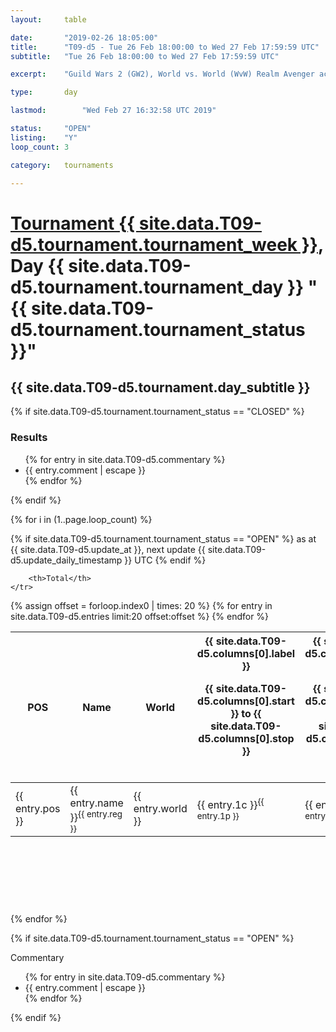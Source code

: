 ```yaml
---
layout: 	table

date: 		"2019-02-26 18:05:00"
title: 		"T09-d5 - Tue 26 Feb 18:00:00 to Wed 27 Feb 17:59:59 UTC"
subtitle: 	"Tue 26 Feb 18:00:00 to Wed 27 Feb 17:59:59 UTC"

excerpt:    "Guild Wars 2 (GW2), World vs. World (WvW) Realm Avenger achivement Tournament. \"Every Kill Counts\""

type:       day

lastmod: 		"Wed Feb 27 16:32:58 UTC 2019"

status:     "OPEN"
listing:    "Y"
loop_count: 3

category: 	tournaments

---
```

<div class="table_header">
    <h1><a href="{{ site.data.T09-d5.tournament.week_url }}">Tournament {{ site.data.T09-d5.tournament.tournament_week }}</a>, Day {{ site.data.T09-d5.tournament.tournament_day }} "{{ site.data.T09-d5.tournament.tournament_status }}"</h1>
    <h2>{{ site.data.T09-d5.tournament.day_subtitle }}</h2> 
</div>

{% if site.data.T09-d5.tournament.tournament_status == "CLOSED" %} 
<div class="commentary">
  <h3>Results</h3>
  <ul>
    {% for entry in site.data.T09-d5.commentary %}
    <li class="commentary_list">{{ entry.comment | escape }}</li>
    {% endfor %}
  </ul>
</div>
{% endif %}


{% for i in (1..page.loop_count) %}

{% if site.data.T09-d5.tournament.tournament_status == "OPEN" %} 
<span class="table_nextupdate">as at {{ site.data.T09-d5.update_at }}, next update {{ site.data.T09-d5.update_daily_timestamp }} UTC</span> 
{% endif %}

<table class="day_table">
  <colgroup>
    <col style="width:18px">
    <col style="width:55px">
    <col style="width:55px">
    <col style="width:12px">
    <col style="width:12px">
    <col style="width:12px">
    <col style="width:12px">
    <col style="width:12px">
    <col style="width:12px">
    <col style="width:12px">
    <col style="width:12px">
    <col style="width:12px">
    <col style="width:12px">
    <col style="width:12px">
    <col style="width:12px">
    <col style="width:12px">
    <col style="width:12px">
    <col style="width:12px">
    <col style="width:12px">
    <col style="width:12px">
    <col style="width:12px">
    <col style="width:12px">
    <col style="width:12px">
    <col style="width:12px">
    <col style="width:12px">
    <col style="width:12px">
    <col style="width:12px">
    <col style="width:18px">
  </colgroup>  
  <thead>
    <tr>
        <th>POS</th>
        <th class="AlignLeft">Name</th>
        <th class="AlignLeft">World</th>

<th><div class="label">{{ site.data.T09-d5.columns[0].label }}<p class="onhover">{{ site.data.T09-d5.columns[0].start }} to {{ site.data.T09-d5.columns[0].stop }}</p></div>​</th>
<th><div class="label">{{ site.data.T09-d5.columns[1].label }}<p class="onhover">{{ site.data.T09-d5.columns[1].start }} to {{ site.data.T09-d5.columns[1].stop }}</p></div>​</th>
<th><div class="label">{{ site.data.T09-d5.columns[2].label }}<p class="onhover">{{ site.data.T09-d5.columns[2].start }} to {{ site.data.T09-d5.columns[2].stop }}</p></div>​</th>
<th><div class="label">{{ site.data.T09-d5.columns[3].label }}<p class="onhover">{{ site.data.T09-d5.columns[3].start }} to {{ site.data.T09-d5.columns[3].stop }}</p></div>​</th>
<th><div class="label">{{ site.data.T09-d5.columns[4].label }}<p class="onhover">{{ site.data.T09-d5.columns[4].start }} to {{ site.data.T09-d5.columns[4].stop }}</p></div>​</th>
<th><div class="label">{{ site.data.T09-d5.columns[5].label }}<p class="onhover">{{ site.data.T09-d5.columns[5].start }} to {{ site.data.T09-d5.columns[5].stop }}</p></div>​</th>
<th><div class="label">{{ site.data.T09-d5.columns[6].label }}<p class="onhover">{{ site.data.T09-d5.columns[6].start }} to {{ site.data.T09-d5.columns[6].stop }}</p></div>​</th>
<th><div class="label">{{ site.data.T09-d5.columns[7].label }}<p class="onhover">{{ site.data.T09-d5.columns[7].start }} to {{ site.data.T09-d5.columns[7].stop }}</p></div>​</th>
<th><div class="label">{{ site.data.T09-d5.columns[8].label }}<p class="onhover">{{ site.data.T09-d5.columns[8].start }} to {{ site.data.T09-d5.columns[8].stop }}</p></div>​</th>
<th><div class="label">{{ site.data.T09-d5.columns[9].label }}<p class="onhover">{{ site.data.T09-d5.columns[9].start }} to {{ site.data.T09-d5.columns[9].stop }}</p></div>​</th>
<th><div class="label">{{ site.data.T09-d5.columns[10].label }}<p class="onhover">{{ site.data.T09-d5.columns[10].start }} to {{ site.data.T09-d5.columns[10].stop }}</p></div>​</th>

<th><div class="label">{{ site.data.T09-d5.columns[11].label }}<p class="onhover">{{ site.data.T09-d5.columns[11].start }} to {{ site.data.T09-d5.columns[11].stop }}</p></div>​</th>
<th><div class="label">{{ site.data.T09-d5.columns[12].label }}<p class="onhover">{{ site.data.T09-d5.columns[12].start }} to {{ site.data.T09-d5.columns[12].stop }}</p></div>​</th>
<th><div class="label">{{ site.data.T09-d5.columns[13].label }}<p class="onhover">{{ site.data.T09-d5.columns[13].start }} to {{ site.data.T09-d5.columns[13].stop }}</p></div>​</th>
<th><div class="label">{{ site.data.T09-d5.columns[14].label }}<p class="onhover">{{ site.data.T09-d5.columns[14].start }} to {{ site.data.T09-d5.columns[14].stop }}</p></div>​</th>
<th><div class="label">{{ site.data.T09-d5.columns[15].label }}<p class="onhover">{{ site.data.T09-d5.columns[15].start }} to {{ site.data.T09-d5.columns[15].stop }}</p></div>​</th>
<th><div class="label">{{ site.data.T09-d5.columns[16].label }}<p class="onhover">{{ site.data.T09-d5.columns[16].start }} to {{ site.data.T09-d5.columns[16].stop }}</p></div>​</th>
<th><div class="label">{{ site.data.T09-d5.columns[17].label }}<p class="onhover">{{ site.data.T09-d5.columns[17].start }} to {{ site.data.T09-d5.columns[17].stop }}</p></div>​</th>
<th><div class="label">{{ site.data.T09-d5.columns[18].label }}<p class="onhover">{{ site.data.T09-d5.columns[18].start }} to {{ site.data.T09-d5.columns[18].stop }}</p></div>​</th>
<th><div class="label">{{ site.data.T09-d5.columns[19].label }}<p class="onhover">{{ site.data.T09-d5.columns[19].start }} to {{ site.data.T09-d5.columns[19].stop }}</p></div>​</th>
<th><div class="label">{{ site.data.T09-d5.columns[20].label }}<p class="onhover">{{ site.data.T09-d5.columns[20].start }} to {{ site.data.T09-d5.columns[20].stop }}</p></div>​</th>

<th><div class="label">{{ site.data.T09-d5.columns[21].label }}<p class="onhover">{{ site.data.T09-d5.columns[21].start }} to {{ site.data.T09-d5.columns[21].stop }}</p></div>​</th>
<th><div class="label">{{ site.data.T09-d5.columns[22].label }}<p class="onhover">{{ site.data.T09-d5.columns[22].start }} to {{ site.data.T09-d5.columns[22].stop }}</p></div>​</th>
<th><div class="label">{{ site.data.T09-d5.columns[23].label }}<p class="onhover">{{ site.data.T09-d5.columns[23].start }} to {{ site.data.T09-d5.columns[23].stop }}</p></div>​</th>

        <th>Total</th>
    </tr>
  </thead>
  {% assign offset = forloop.index0 | times: 20 %}
<tbody>
{% for entry in site.data.T09-d5.entries limit:20 offset:offset %}
  <tr>
    <td class="pl{{ entry.pos }}">{{ entry.pos }}</td>
    <td class="AlignLeft">{{ entry.name }}<sup>{{ entry.reg }}</sup></td>
    <td class="AlignLeft">{{ entry.world }}</td>
    <td class="pl{{ entry.1p }}">{{ entry.1c }}<sup>{{ entry.1p }}</sup></td>
    <td class="pl{{ entry.2p }}">{{ entry.2c }}<sup>{{ entry.2p }}</sup></td>
    <td class="pl{{ entry.3p }}">{{ entry.3c }}<sup>{{ entry.3p }}</sup></td>
    <td class="pl{{ entry.4p }}">{{ entry.4c }}<sup>{{ entry.4p }}</sup></td>
    <td class="pl{{ entry.5p }}">{{ entry.5c }}<sup>{{ entry.5p }}</sup></td>
    <td class="pl{{ entry.6p }}">{{ entry.6c }}<sup>{{ entry.6p }}</sup></td>
    <td class="pl{{ entry.7p }}">{{ entry.7c }}<sup>{{ entry.7p }}</sup></td>
    <td class="pl{{ entry.8p }}">{{ entry.8c }}<sup>{{ entry.8p }}</sup></td>
    <td class="pl{{ entry.9p }}">{{ entry.9c }}<sup>{{ entry.9p }}</sup></td>
    <td class="pl{{ entry.10p }}">{{ entry.10c }}<sup>{{ entry.10p }}</sup></td>
    <td class="pl{{ entry.11p }}">{{ entry.11c }}<sup>{{ entry.11p }}</sup></td>
    <td class="pl{{ entry.12p }}">{{ entry.12c }}<sup>{{ entry.12p }}</sup></td>
    <td class="pl{{ entry.13p }}">{{ entry.13c }}<sup>{{ entry.13p }}</sup></td>
    <td class="pl{{ entry.14p }}">{{ entry.14c }}<sup>{{ entry.14p }}</sup></td>
    <td class="pl{{ entry.15p }}">{{ entry.15c }}<sup>{{ entry.15p }}</sup></td>
    <td class="pl{{ entry.16p }}">{{ entry.16c }}<sup>{{ entry.16p }}</sup></td>
    <td class="pl{{ entry.17p }}">{{ entry.17c }}<sup>{{ entry.17p }}</sup></td>
    <td class="pl{{ entry.18p }}">{{ entry.18c }}<sup>{{ entry.18p }}</sup></td>
    <td class="pl{{ entry.19p }}">{{ entry.19c }}<sup>{{ entry.19p }}</sup></td>
    <td class="pl{{ entry.20p }}">{{ entry.20c }}<sup>{{ entry.20p }}</sup></td>
    <td class="pl{{ entry.21p }}">{{ entry.21c }}<sup>{{ entry.21p }}</sup></td>
    <td class="pl{{ entry.22p }}">{{ entry.22c }}<sup>{{ entry.22p }}</sup></td>
    <td class="pl{{ entry.23p }}">{{ entry.23c }}<sup>{{ entry.23p }}</sup></td>
    <td class="pl{{ entry.24p }}">{{ entry.24c }}<sup>{{ entry.24p }}</sup></td>
    <td>{{ entry.total }}</td>
  </tr>
{% endfor %}  
</tbody>
</table>
<div class="leaderboard">
  <script async src="//pagead2.googlesyndication.com/pagead/js/adsbygoogle.js"></script>
  <!-- 728x90 -->
  <ins class="adsbygoogle"
       style="display:inline-block;width:728px;height:90px"
       data-ad-client="ca-pub-3274917281288240"
       data-ad-slot="3870538733"></ins>
  <script>
  (adsbygoogle = window.adsbygoogle || []).push({});
  </script>    
</div>
<br />
{% endfor %}

{% if site.data.T09-d5.tournament.tournament_status == "OPEN" %} 
<div class="commentary">
  <span class="commentary_title">Commentary</span>
  <ul>
    {% for entry in site.data.T09-d5.commentary %}
    <li class="commentary_list">{{ entry.comment | escape }}</li>
    {% endfor %}
  </ul>
</div>
{% endif %}


